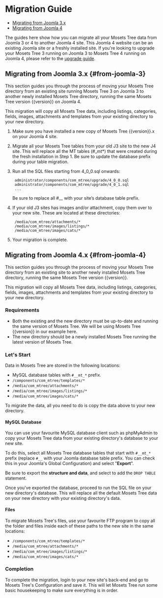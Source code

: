 # Migration Guide

- [Migrating from Joomla 3.x]({{version}}/migration-guide#from-joomla-3)
- [Migrating from Joomla 4]({{version}}/migration-guide#from-joomla-4)

The guides here show how you can migrate all your Mosets Tree data from Joomla 3 or 4 to another Joomla 4 site. This Joomla 4 website can be an existing Joomla site or a freshly installed site. If you're looking to upgrade your Mosets Tree 3 running on Joomla 3 to Mosets Tree 4 running on Joomla 4, please refer to the [upgrade guide]({{version}}/upgrade).

## Migrating from Joomla 3.x {#from-joomla-3}

This section guides you through the process of moving your Mosets Tree directory from an existing site running Mosets Tree 3 on Joomla 3 to another newly installed Mosets Tree directory, running the same Mosets Tree version {{version}} on Joomla 4.

This migration will copy all Mosets Tree data, including listings, categories, fields, images, attachments and templates from your existing directory to your new directory.

1. Make sure you have installed a new copy of Mosets Tree {{version}}.x on your Joomla 4 site.
2. Migrate all your Mosets Tree tables from your old J3 site to the new J4 site. This will replace all the MT tables (#__mt_*) that were created during the fresh installation in Step 1. Be sure to update the database prefix during your table migration.

3. Run all the SQL files starting from 4_0_0.sql onwards:

        administrator/components/com_mtree/upgrade/4_0_0.sql
        administrator/components/com_mtree/upgrade/4_0_1.sql
        ...

    Be sure to replace all #__ with your site’s database table prefix.

4. If your old J3 sites has images and/or attachment, copy them over to your new site. These are located at these directories:

        /media/com_mtree/attachments/*
        /media/com_mtree/images/listings/*
        /media/com_mtree/images/cats/*

5. Your migration is complete.

## Migrating from Joomla 4.x {#from-joomla-4}
This section guides you through the process of moving your Mosets Tree directory from an existing site to another newly installed Mosets Tree directory, running the same Mosets Tree version {{version}}. 

This migration will copy all Mosets Tree data, including listings, categories, fields, images, attachments and templates from your existing directory to your new directory.

### Requirements

- Both the existing and the new directory must be up-to-date and running the same version of Mosets Tree. We will be using Mosets Tree {{version}} in our example here.
- The new directory should be a newly installed Mosets Tree running the latest version of Mosets Tree.

### Let's Start

Data in Mosets Tree are stored in the following locations:

- MySQL database tables with `#__mt_*` prefix.
- `/components/com_mtree/templates/*`
- `/media/com_mtree/attachments/*`
- `/media/com_mtree/images/listings/*`
- `/media/com_mtree/images/cats/*`

To migrate the data, all you need to do is copy the data above to your new directory. 

#### MySQL Database

You can use your favourite MySQL database client such as phpMyAdmin to copy your Mosets Tree data from your existing directory's database to your new site.

To do this, select all Mosets Tree database tables that start with `#__mt_*` prefix (replace `#__` with your Joomla database table prefix. You can check this in your Joomla's Global Configuration) and select "**Export**".

Be sure to export the **structure and data**, and select to add the `DROP TABLE` statement.
 
 Once you've exported the database, proceed to run the SQL file on your new directory's database. This will replace all the default Mosets Tree data on your new directory with your existing directory's data.
 
 
#### Files
 
To migrate Mosets Tree's files, use your favourite FTP program to copy all the folder and files inside each of these paths to the new site in the same locations: 

- `/components/com_mtree/templates/*`
- `/media/com_mtree/attachments/*`
- `/media/com_mtree/images/listings/*`
- `/media/com_mtree/images/cats/*`

### Completion

To complete the migration, login to your new site's back-end and go to Mosets Tree's Configuration and save it. This will let Mosets Tree run some basic housekeeping to make sure everything is in order. 
